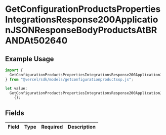 # GetConfigurationProductsPropertiesIntegrationsResponse200ApplicationJSONResponseBodyProductsAtBRANDAt502640

## Example Usage

```typescript
import {
  GetConfigurationProductsPropertiesIntegrationsResponse200ApplicationJSONResponseBodyProductsAtBRANDAt502640,
} from "@vercel/sdk/models/getconfigurationproductsop.js";

let value:
  GetConfigurationProductsPropertiesIntegrationsResponse200ApplicationJSONResponseBodyProductsAtBRANDAt502640 =
    {};
```

## Fields

| Field       | Type        | Required    | Description |
| ----------- | ----------- | ----------- | ----------- |
